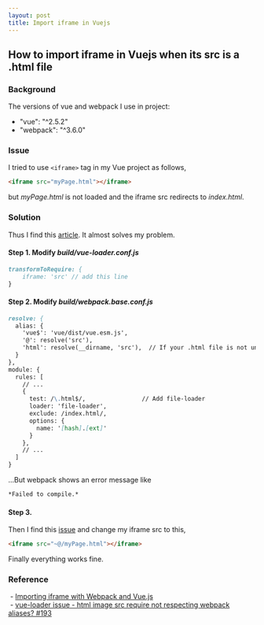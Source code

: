 ```yaml
---
layout: post
title: Import iframe in Vuejs
---
```


## How to import iframe in Vuejs when its src is a .html file

### Background

  The versions of vue and webpack I use in project:  
  - "vue": "^2.5.2"
  - "webpack": "^3.6.0"

### Issue

  I tried to use `<iframe>` tag in my Vue project as follows,

  ```markdown
  <iframe src="myPage.html"></iframe>
  ```

  but _myPage.html_ is not loaded and the iframe src redirects to _index.html_.

### Solution

  Thus I find this [article](http://blog.pixelastic.com/2017/09/12/importing-iframe-with-webpack-and-vue-js/).
  It almost solves my problem.

#### Step 1. Modify _build/vue-loader.conf.js_

```markdown
transformToRequire: {
    iframe: 'src' // add this line
}
```

#### Step 2. Modify _build/webpack.base.conf.js_

```markdown
resolve: {
  alias: {
    'vue$': 'vue/dist/vue.esm.js',
    '@': resolve('src'),
    'html': resolve(__dirname, 'src'),  // If your .html file is not under the src folder, just change the file path here 
  }
},
module: {
  rules: [
    // ...
    {
      test: /\.html$/,                // Add file-loader 
      loader: 'file-loader',
      exclude: /index.html/,
      options: {
        name: '[hash].[ext]'
      }
    },
    // ...
  ]
}
```
...But webpack shows an error message like

```markdown
*Failed to compile.*
```

#### Step 3.

Then I find this [issue](https://github.com/vuejs/vue-loader/issues/193) and change my iframe src to this,
  ```markdown
  <iframe src="~@/myPage.html"></iframe>
  ```
Finally everything works fine.

### Reference
  - [Importing iframe with Webpack and Vue.js](http://blog.pixelastic.com/2017/09/12/importing-iframe-with-webpack-and-vue-js/)  
  - [vue-loader issue - html image src require not respecting webpack aliases? #193](https://github.com/vuejs/vue-loader/issues/193)
